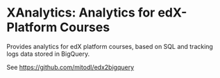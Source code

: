 XAnalytics: Analytics for edX-Platform Courses
==============================================

Provides analytics for edX platform courses, based on SQL and tracking logs data stored in BigQuery.

See https://github.com/mitodl/edx2bigquery



